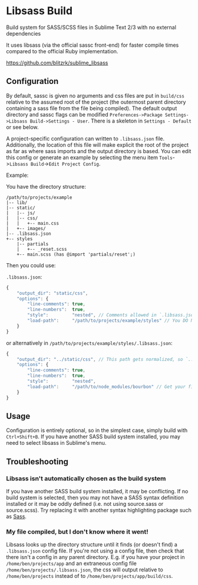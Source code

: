 # Libsass Build

Build system for SASS/SCSS files in Sublime Text 2/3 with no external dependencies

It uses libsass (via the official sassc front-end) for faster compile times compared to the official Ruby implementation.

https://github.com/blitzrk/sublime_libsass

## Configuration

By default, sassc is given no arguments and css files are put in `build/css` relative to the assumed root of the project (the outermost parent directory containing a sass file from the file being compiled). The default output directory and sassc flags can be modified `Preferences->Package Settings->Libsass Build->Settings - User`. There is a skeleton in `Settings - Default` or see below.

A project-specific configuration can written to `.libsass.json` file. Additionally, the location of this file will make explicit the root of the project as far as where sass imports and the output directory is based. You can edit this config or generate an example by selecting the menu item `Tools`->`Libsass Build`->`Edit Project Config`.

Example:

You have the directory structure:

```
/path/to/projects/example
|-- lib/
|-- static/
|   |-- js/
|   |-- css/
|   |   +-- main.css
|   +-- images/
|-- .libsass.json
+-- styles
    |-- partials
    |   +-- _reset.scss
    +-- main.scss (has @import 'partials/reset';)
```

Then you could use:

`.libsass.json`:

```js
{
	"output_dir": "static/css",
	"options": {
		"line-comments": true,
		"line-numbers":  true,
		"style":         "nested", // Comments allowed in `.libsass.json`, but not `*.sublime-settings`
		"load-path":     "/path/to/projects/example/styles" // You DO NOT need this line
	}
}
```

or alternatively in `/path/to/projects/example/styles/.libsass.json`:

```js
{
	"output_dir": "../static/css", // This path gets normalized, so `..`s get handled
	"options": {
		"line-comments": true,
		"line-numbers":  true,
		"style":         "nested",
		"load-path":     "/path/to/node_modules/bourbon" // Get your fill of bourbon or point to compass!
	}
}
```

## Usage

Configuration is entirely optional, so in the simplest case, simply build with `Ctrl+Shift+B`. If you have another SASS build system installed, you may need to select libsass in Sublime's menu.

## Troubleshooting

### Libsass isn't automatically chosen as the build system

If you have another SASS build system installed, it may be conflicting. If no build system is selected, then you may not have a SASS syntax definition installed or it may be oddly defined (i.e. not using source.sass or source.scss). Try replacing it with another syntax highlighting package such as [Sass](https://github.com/nathos/sass-textmate-bundle).

### My file compiled, but I don't know where it went!

Libsass looks up the directory structure until it finds (or doesn't find) a `.libsass.json` config file. If you're not using a config file, then check that there isn't a config in any parent directory. E.g. if you have your project in `/home/ben/projects/app` and an extraneous config file `/home/ben/projects/.libsass.json`, the css will output relative to `/home/ben/projects` instead of to `/home/ben/projects/app/build/css`.
